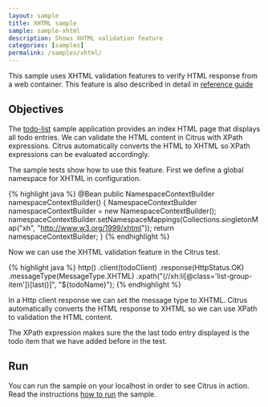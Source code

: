 ```yaml
---
layout: sample
title: XHTML sample
sample: sample-xhtml
description: Shows XHTML validation feature
categories: [samples]
permalink: /samples/xhtml/
---
```


This sample uses XHTML validation features to verify HTML response from a web container. This feature is
also described in detail in [reference guide](http://www.citrusframework.org/reference/html/#validation-xhtml)

Objectives
---------

The [todo-list](/samples/todo-app/) sample application provides an index HTML page that displays all todo entries.
We can validate the HTML content in Citrus with XPath expressions. Citrus automatically converts the HTML to
XHTML so XPath expressions can be evaluated accordingly.

The sample tests show how to use this feature. First we define a global namespace for XHTML in
configuration.

{% highlight java %}
@Bean
public NamespaceContextBuilder namespaceContextBuilder() {
    NamespaceContextBuilder namespaceContextBuilder = new NamespaceContextBuilder();
    namespaceContextBuilder.setNamespaceMappings(Collections.singletonMap("xh", "http://www.w3.org/1999/xhtml"));
    return namespaceContextBuilder;
}
{% endhighlight %}
    
Now we can use the XHTML validation feature in the Citrus test.

{% highlight java %}
http()
    .client(todoClient)
    .response(HttpStatus.OK)
    .messageType(MessageType.XHTML)
    .xpath("(//xh:li[@class='list-group-item'])[last()]", "${todoName}");
{% endhighlight %}
        
In a Http client response we can set the message type to XHTML. Citrus automatically converts the HTML response to
XHTML so we can use XPath to validation the HTML content.

The XPath expression makes sure the the last todo entry displayed is the todo item that we have added before in the test.    
                
Run
---------

You can run the sample on your localhost in order to see Citrus in action. Read the instructions [how to run](/samples/run/) the sample.